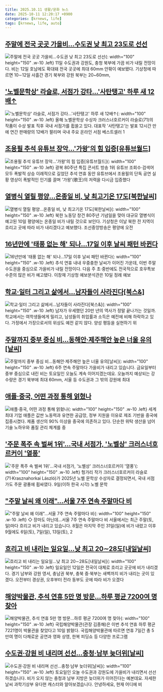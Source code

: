 ```yaml
---
title: 2025.10.11 생활/문화 뉴스
date: 2025-10-11 12:20:17 +0900
categories: [krnews, life]
tags: [krnews, life, auto]
---
```

## [주말에 전국 곳곳 가을비…수도권 낮 최고 23도로 선선](https://n.news.naver.com/mnews/article/020/0003666285)

![주말에 전국 곳곳 가을비…수도권 낮 최고 23도로 선선](https://mimgnews.pstatic.net/image/origin/020/2025/10/10/3666285.jpg?type=nf220_150){: width="100" height="150" .w-10 .left}
11일 수도권과 강원도, 충청 북부에 가끔 비가 내릴 전망이다. 비는 12일 호남에도 확대돼 전국 곳곳에 최대 60mm 안팎이 예보됐다. 기상청에 따르면 10∼12일 사흘간 경기 북부와 강원 북부는 20~60mm,

## ['노벨문학상' 라슬로, 서점가 강타…'사탄탱고' 하루 새 12배↑](https://n.news.naver.com/mnews/article/003/0013527205)

!['노벨문학상' 라슬로, 서점가 강타…'사탄탱고' 하루 새 12배↑](https://mimgnews.pstatic.net/image/origin/003/2025/10/10/13527205.jpg?type=nf220_150){: width="100" height="150" .w-10 .left}
올해 노벨문학상 수상자 크러스너호르커이 라슬로(71)의 작품이 수상 발표 직후 국내 서점가를 휩쓸고 있다. 대표작 '사탄탱고'는 발표 12시간 만에 연간 판매량의 12배가 팔리며 국내 주요 온라인 서점 베스트셀러 1

## [조용필 추석 유튜브 장악…'가왕'의 힘 입증[유튜브월드]](https://n.news.naver.com/mnews/article/001/0015671412)

![조용필 추석 유튜브 장악…'가왕'의 힘 입증[유튜브월드]](https://mimgnews.pstatic.net/image/origin/001/2025/10/11/15671412.jpg?type=nf220_150){: width="100" height="150" .w-10 .left}
광복 80주년 특집 콘서트 방송 1위 유튜브 조회수·검색어 모두 폭발적 상승 이례적으로 길었던 추석 연휴 동안 유튜브에서 조용필의 단독 공연 실황 영상이 폭발적인 인기를 끌며 '가왕'(歌王)의 저력을 다시금 입증했다

## [열병식 열릴 평양…온종일 비, 낮 최고기온 17도[북한날씨]](https://n.news.naver.com/mnews/article/001/0015669757)

![열병식 열릴 평양…온종일 비, 낮 최고기온 17도[북한날씨]](https://mimgnews.pstatic.net/image/origin/001/2025/10/10/15669757.jpg?type=nf220_150){: width="100" height="150" .w-10 .left}
북한 노동당 창건 80주년 기념일을 맞아 대규모 열병식이 예고된 10일 평양에는 온종일 비가 내릴 것으로 보인다. 기상청은 이날 북한 전 지역이 흐리고 곳에 따라 비가 내리겠다고 예보했다. 조선중앙방송은 평양에 오전

## [16년만에 '태풍 없는 해' 되나…17일 이후 날씨 패턴 바뀐다](https://n.news.naver.com/mnews/article/025/0003474369)

![16년만에 '태풍 없는 해' 되나…17일 이후 날씨 패턴 바뀐다](https://mimgnews.pstatic.net/image/origin/025/2025/10/10/3474369.jpg?type=nf220_150){: width="100" height="150" .w-10 .left}
추석 연휴 내내 우중충한 날씨가 이어진 가운데, 이번 주말 수도권을 중심으로 가을비가 내릴 전망이다. 다음 주 초·중반에도 전국적으로 호우특보 수준의 많은 비가 예고됐다. 이창재 기상청 예보분석관은 10일 정례 예보

## [학교·일터 그리고 삶에서…남자들이 사라진다[북스&]](https://n.news.naver.com/mnews/article/011/0004541898)

![학교·일터 그리고 삶에서…남자들이 사라진다[북스&]](https://mimgnews.pstatic.net/image/origin/011/2025/10/10/4541898.jpg?type=nf220_150){: width="100" height="150" .w-10 .left}
남자가 우세했던 20만 년의 역사가 정말 끝나가는 것일까. 학교에서는 여학생들에게 밀리고, 남성들의 취업률과 소득은 예전에 비해 하락하고 있다. 가정에서 가장으로서의 위상도 예전 같지 않다. 양성 평등을 실현하기 위

## [주말까지 중부 중심 비…동해안·제주해안 높은 너울 유의[날씨]](https://n.news.naver.com/mnews/article/422/0000789673)

![주말까지 중부 중심 비…동해안·제주해안 높은 너울 유의[날씨]](https://mimgnews.pstatic.net/image/origin/422/2025/10/11/789673.jpg?type=nf220_150){: width="100" height="150" .w-10 .left}
6주 연속 주말마다 가을비가 내리고 있습니다. 금요일부터 중부 중심으로 내린 비는 토요일인 오늘도 계속 이어지겠는데요. 오늘까지 예상되는 강수량은 경기 북부에 최대 60mm, 서울 등 수도권과 그 밖의 강원에 최대

## [애플·중국, 어떤 과정 통해 얽혔나](https://n.news.naver.com/mnews/article/005/0001806853)

![애플·중국, 어떤 과정 통해 얽혔나](https://mimgnews.pstatic.net/image/origin/005/2025/10/10/1806853.jpg?type=nf220_150){: width="100" height="150" .w-10 .left}
세계 최대 기업 애플은 값싼 노동력과 유연한 공급망, 정부 지원을 이유로 제조 기반을 중국에 집중시켰다. 제품 생산의 90% 이상을 중국에 의존하고 있다. 단순한 위탁 생산을 넘어 기술 노하우와 품질 관리 체계를 중

## ['주문 폭주 속 벌써 1위'…국내 서점가, '노벨상' 크러스너호르커이 '열풍'](https://n.news.naver.com/mnews/article/421/0008530248)

!['주문 폭주 속 벌써 1위'…국내 서점가, '노벨상' 크러스너호르커이 '열풍'](https://mimgnews.pstatic.net/image/origin/421/2025/10/10/8530248.jpg?type=nf220_150){: width="100" height="150" .w-10 .left}
헝가리 작가 크러스너호르커이 라슬로(71·Krasznahorkai László)가 2025년 노벨 문학상 수상자로 결정되면서, 국내 서점가도 주문 광풍에 휩싸였다. 9일(이하 한국 시각) 노벨 문학

## ["주말 날씨 왜 이래"…서울 7주 연속 주말마다 비](https://n.news.naver.com/mnews/article/422/0000789686)

!["주말 날씨 왜 이래"…서울 7주 연속 주말마다 비](https://mimgnews.pstatic.net/image/origin/422/2025/10/11/789686.jpg?type=nf220_150){: width="100" height="150" .w-10 .left}
◇ 장마도 아닌데…서울 7주 연속 주말마다 비 서울에서는 최근 주말(토, 일)마다 흐리고 비가 내리고 있습니다. 8월은 마지막 주인 31일(일)에 비가 내렸고 이후 9월에도 6일(토), 7일(일), 13일(토), 2

## [흐리고 비 내리는 일요일…낮 최고 20∼28도[내일날씨]](https://n.news.naver.com/mnews/article/001/0015671458)

![흐리고 비 내리는 일요일…낮 최고 20∼28도[내일날씨]](https://mimgnews.pstatic.net/image/origin/001/2025/10/11/15671458.jpg?type=nf220_150){: width="100" height="150" .w-10 .left}
일요일인 12일은 전국이 대체로 흐리고 곳곳에 비가 내리겠다. 경기 남부와 강원 영서, 충남권 북부, 충북 중·북부는 새벽까지 비가 내리는 곳이 있겠다. 오전부터 경상권, 오후부터 전라 동부도 곳에 따라 비가 오겠다

## [해양박물관, 추석 연휴 5만 명 방문…하루 평균 7200여 명 찾아](https://n.news.naver.com/mnews/article/119/0003011326)

![해양박물관, 추석 연휴 5만 명 방문…하루 평균 7200여 명 찾아](https://mimgnews.pstatic.net/image/origin/119/2025/10/10/3011326.jpg?type=nf220_150){: width="100" height="150" .w-10 .left}
국립해양박물관(관장 김종해)은 이번 추석 연휴 하루 평균 7221명이 박물관을 찾았다고 10일 밝혔다. 국립해양박물관에 따르면 연휴 7일간 총 5만여 명이 다채로운 공연과 영화 상영, 한복 피딩쇼 등 다양한 프로그램

## [수도권·강원 비 내리며 선선...충청·남부 늦더위[날씨]](https://n.news.naver.com/mnews/article/052/0002257824)

![수도권·강원 비 내리며 선선...충청·남부 늦더위[날씨]](https://mimgnews.pstatic.net/image/origin/052/2025/10/11/2257824.jpg?type=nf220_150){: width="100" height="150" .w-10 .left}
토요일인 오늘 수도권과 강원도에 가을비가 내리면서 선선하겠습니다. 비가 오지 않는 충청과 남부 지방은 늦더위가 이어진다는 예본데요. 자세한 날씨 과학기상부 유다현 캐스터와 알아보겠습니다. 안녕하세요, 현재 어디에 비

